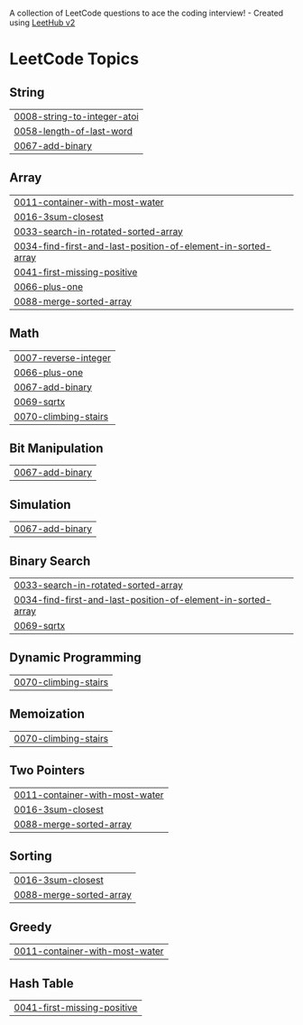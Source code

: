 A collection of LeetCode questions to ace the coding interview! - Created using [LeetHub v2](https://github.com/arunbhardwaj/LeetHub-2.0)
<!---LeetCode Topics Start-->
# LeetCode Topics
## String
|  |
| ------- |
| [0008-string-to-integer-atoi](https://github.com/Diezel3/LeetCode/tree/master/0008-string-to-integer-atoi) |
| [0058-length-of-last-word](https://github.com/Diezel3/LeetCode/tree/master/0058-length-of-last-word) |
| [0067-add-binary](https://github.com/Diezel3/LeetCode/tree/master/0067-add-binary) |
## Array
|  |
| ------- |
| [0011-container-with-most-water](https://github.com/Diezel3/LeetCode/tree/master/0011-container-with-most-water) |
| [0016-3sum-closest](https://github.com/Diezel3/LeetCode/tree/master/0016-3sum-closest) |
| [0033-search-in-rotated-sorted-array](https://github.com/Diezel3/LeetCode/tree/master/0033-search-in-rotated-sorted-array) |
| [0034-find-first-and-last-position-of-element-in-sorted-array](https://github.com/Diezel3/LeetCode/tree/master/0034-find-first-and-last-position-of-element-in-sorted-array) |
| [0041-first-missing-positive](https://github.com/Diezel3/LeetCode/tree/master/0041-first-missing-positive) |
| [0066-plus-one](https://github.com/Diezel3/LeetCode/tree/master/0066-plus-one) |
| [0088-merge-sorted-array](https://github.com/Diezel3/LeetCode/tree/master/0088-merge-sorted-array) |
## Math
|  |
| ------- |
| [0007-reverse-integer](https://github.com/Diezel3/LeetCode/tree/master/0007-reverse-integer) |
| [0066-plus-one](https://github.com/Diezel3/LeetCode/tree/master/0066-plus-one) |
| [0067-add-binary](https://github.com/Diezel3/LeetCode/tree/master/0067-add-binary) |
| [0069-sqrtx](https://github.com/Diezel3/LeetCode/tree/master/0069-sqrtx) |
| [0070-climbing-stairs](https://github.com/Diezel3/LeetCode/tree/master/0070-climbing-stairs) |
## Bit Manipulation
|  |
| ------- |
| [0067-add-binary](https://github.com/Diezel3/LeetCode/tree/master/0067-add-binary) |
## Simulation
|  |
| ------- |
| [0067-add-binary](https://github.com/Diezel3/LeetCode/tree/master/0067-add-binary) |
## Binary Search
|  |
| ------- |
| [0033-search-in-rotated-sorted-array](https://github.com/Diezel3/LeetCode/tree/master/0033-search-in-rotated-sorted-array) |
| [0034-find-first-and-last-position-of-element-in-sorted-array](https://github.com/Diezel3/LeetCode/tree/master/0034-find-first-and-last-position-of-element-in-sorted-array) |
| [0069-sqrtx](https://github.com/Diezel3/LeetCode/tree/master/0069-sqrtx) |
## Dynamic Programming
|  |
| ------- |
| [0070-climbing-stairs](https://github.com/Diezel3/LeetCode/tree/master/0070-climbing-stairs) |
## Memoization
|  |
| ------- |
| [0070-climbing-stairs](https://github.com/Diezel3/LeetCode/tree/master/0070-climbing-stairs) |
## Two Pointers
|  |
| ------- |
| [0011-container-with-most-water](https://github.com/Diezel3/LeetCode/tree/master/0011-container-with-most-water) |
| [0016-3sum-closest](https://github.com/Diezel3/LeetCode/tree/master/0016-3sum-closest) |
| [0088-merge-sorted-array](https://github.com/Diezel3/LeetCode/tree/master/0088-merge-sorted-array) |
## Sorting
|  |
| ------- |
| [0016-3sum-closest](https://github.com/Diezel3/LeetCode/tree/master/0016-3sum-closest) |
| [0088-merge-sorted-array](https://github.com/Diezel3/LeetCode/tree/master/0088-merge-sorted-array) |
## Greedy
|  |
| ------- |
| [0011-container-with-most-water](https://github.com/Diezel3/LeetCode/tree/master/0011-container-with-most-water) |
## Hash Table
|  |
| ------- |
| [0041-first-missing-positive](https://github.com/Diezel3/LeetCode/tree/master/0041-first-missing-positive) |
<!---LeetCode Topics End-->